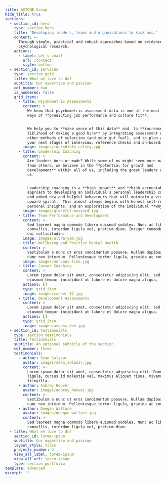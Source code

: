 ```yaml
---
title: ASTONE Group
hide_title: true
sections:
  - section_id: hero
    type: section_hero
    title: 'Developing leaders, teams and organisations to kick ass.'
    content: >-
      Through simple, practical and robust approaches based on evidence and
      psychological research.
    actions:
      - label: Let's chat!
        url: /contact
        style: button
  - section_id: services
    type: section_grid
    title: What we love to do!
    subtitle: Our expertise and passion
    col_number: two
    is_numbered: false
    grid_items:
      - title: Psychometric Assessments
        content: >
          We know that psychometric assessment data is one of the most powerful
          ways of **predicting job performance and culture fit**.  


          We help you to **make sense of this data** and  to **increase your
          liklihood of making a good hire** by integrating assessment data with
          other methods of selection (and your gut feel), and to plan and craft
          your next stages of interview, reference checks and on-boarding.
        image: images/incredible-celery.jpg
      - title: Leadership Coaching
        content: >
          Are leaders born or made? While some of us might seem more natural
          than others, we believe in the **potential for growth and
          development** within all of us, including the great leaders among
          us.  


          Leadership coaching is a **high impact** and **high accountability**
          approach to developing an individual's personal leadership capability,
          and embed new and helpful behaviours that will maintain a virtuous,
          upward spiral.  This almost always begins with honest self-reflective,
          personal insights, and an exploration of the individual **why**.
        image: images/graceful-mustard.jpg
      - title: Team Performance and Development
        content: >-
          Sed laoreet magna commodo libero euismod sodales. Nunc ac libero
          convallis, interdum ligula vel, pretium diam. Integer commodo sem at
          dui sollicitudin.
        image: images/ultra-yam.jpg
      - title: Wellbeing and Positive Mental Health
        content: >-
          Vestibulum a nunc ut eros condimentum posuere. Nullam dapibus quis
          nunc non interdum. Pellentesque tortor ligula, gravida ac commodo eu.
        image: images/nervous-lime.jpg
      - title: Career Coaching
        content: >
          Lorem ipsum dolor sit amet, consectetur adipiscing elit, sed do
          eiusmod tempor incididunt ut labore et dolore magna aliqua.
        actions: []
        type: grid_item
        image: images/career 12.jpg
      - title: Development Assessments
        content: >
          Lorem ipsum dolor sit amet, consectetur adipiscing elit, sed do
          eiusmod tempor incididunt ut labore et dolore magna aliqua.
        actions: []
        type: grid_item
        image: images/assess_dev.jpg
  - section_id: testimonials
    type: section_testimonials
    title: Testimonials
    subtitle: An optional subtitle of the section
    col_number: three
    testimonials:
      - author: Sean Salazar
        avatar: images/sean_salazar.jpg
        content: >-
          Lorem ipsum dolor sit amet, consectetur adipiscing elit. Donec nisl
          ligula, cursus id molestie vel, maximus aliquet risus. Vivamus in nibh
          fringilla.
      - author: Aubrey Hoover
        avatar: images/aubrey_hoover.jpg
        content: >-
          Vestibulum a nunc ut eros condimentum posuere. Nullam dapibus quis
          nunc non interdum. Pellentesque tortor ligula, gravida ac commodo eu.
      - author: Deegan Wallace
        avatar: images/deegan_wallace.jpg
        content: >-
          Sed laoreet magna commodo libero euismod sodales. Nunc ac libero
          convallis, interdum ligula vel, pretium diam.
  - title: What we love to do!
    section_id: lorem-ipsum
    subtitle: Our expertise and passion
    layout_style: tiles
    projects_number: 2
    view_all_label: lorem-ipsum
    view_all_url: lorem-ipsum
    type: section_portfolio
template: advanced
excerpt: ''
---
```

